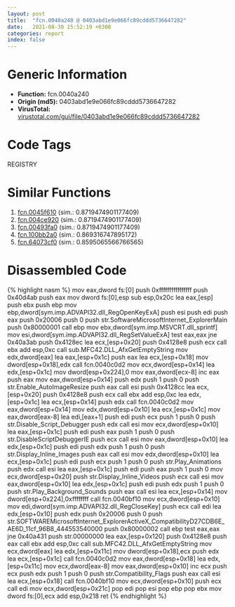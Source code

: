 ```yaml
---
layout: post
title:  "fcn.0040a240 @ 0403abd1e9e066fc89cddd5736647282"
date:   2021-08-30 15:52:19 +0300
categories: report
index: false
---
```


# Generic Information
- **Function:** fcn.0040a240
- **Origin (md5):** 0403abd1e9e066fc89cddd5736647282
- **VirusTotal:** [virustotal.com/gui/file/0403abd1e9e066fc89cddd5736647282][virustotal_ref]

# Code Tags
<span class="tag" id="REGISTRY">REGISTRY</span>


# Similar Functions

1. [fcn.0045f610][similar_1_ref] (sim.: 0.8719474901177409)
2. [fcn.004ce920][similar_2_ref] (sim.: 0.8719474901177409)
3. [fcn.00493fa0][similar_3_ref] (sim.: 0.8719474901177409)
4. [fcn.100bb2a0][similar_4_ref] (sim.: 0.869316747895172)
5. [fcn.64073cf0][similar_5_ref] (sim.: 0.8595065566766565)


# Disassembled Code

{% highlight nasm %}
mov eax,dword fs:[0]
push 0xffffffffffffffff
push 0x40d4ab
push eax
mov dword fs:[0],esp
sub esp,0x20c
lea eax,[esp]
push ebx
push ebp
mov ebp,dword[sym.imp.ADVAPI32.dll_RegOpenKeyExA]
push esi
push edi
push eax
push 0x20006
push 0
push str.SoftwareMicrosoftInternet_ExplorerMain
push 0x80000001
call ebp
mov ebx,dword[sym.imp.MSVCRT.dll_sprintf]
mov esi,dword[sym.imp.ADVAPI32.dll_RegSetValueExA]
test eax,eax
jne 0x40a3ab
push 0x4128ec
lea ecx,[esp+0x20]
push 0x4128e8
push ecx
call ebx
add esp,0xc
call sub.MFC42.DLL_AfxGetEmptyString
mov edx,dword[eax]
lea eax,[esp+0x1c]
push eax
lea ecx,[esp+0x18]
mov dword[esp+0x18],edx
call fcn.0040c0d2
mov ecx,dword[esp+0x14]
lea edx,[esp+0x1c]
mov dword[esp+0x224],0
mov eax,dword[ecx-8]
inc eax
push eax
mov eax,dword[esp+0x14]
push edx
push 1
push 0
push str.Enable_AutoImageResize
push eax
call esi
push 0x4128cc
lea ecx,[esp+0x20]
push 0x4128e8
push ecx
call ebx
add esp,0xc
lea edx,[esp+0x1c]
lea ecx,[esp+0x14]
push edx
call fcn.0040c0d2
mov eax,dword[esp+0x14]
mov edx,dword[esp+0x10]
lea ecx,[esp+0x1c]
mov eax,dword[eax-8]
lea edi,[eax+1]
push edi
push ecx
push 1
push 0
push str.Disable_Script_Debugger
push edx
call esi
mov ecx,dword[esp+0x10]
lea eax,[esp+0x1c]
push edi
push eax
push 1
push 0
push str.DisableScriptDebuggerIE
push ecx
call esi
mov eax,dword[esp+0x10]
lea edx,[esp+0x1c]
push edi
push edx
push 1
push 0
push str.Display_Inline_Images
push eax
call esi
mov edx,dword[esp+0x10]
lea ecx,[esp+0x1c]
push edi
push ecx
push 1
push 0
push str.Play_Animations
push edx
call esi
lea eax,[esp+0x1c]
push edi
push eax
push 1
push 0
mov ecx,dword[esp+0x20]
push str.Display_Inline_Videos
push ecx
call esi
mov eax,dword[esp+0x10]
lea edx,[esp+0x1c]
push edi
push edx
push 1
push 0
push str.Play_Background_Sounds
push eax
call esi
lea ecx,[esp+0x14]
mov dword[esp+0x224],0xffffffff
call fcn.0040bf10
mov ecx,dword[esp+0x10]
mov edi,dword[sym.imp.ADVAPI32.dll_RegCloseKey]
push ecx
call edi
lea edx,[esp+0x10]
push edx
push 0x20006
push 0
push str.SOFTWAREMicrosoftInternet_ExplorerActiveX_CompatibilityD27CDB6E_AE6D_11cf_96B8_444553540000
push 0x80000002
call ebp
test eax,eax
jne 0x40a431
push str.00000000
lea eax,[esp+0x120]
push 0x4128e8
push eax
call ebx
add esp,0xc
call sub.MFC42.DLL_AfxGetEmptyString
mov ecx,dword[eax]
lea edx,[esp+0x11c]
mov dword[esp+0x18],ecx
push edx
lea ecx,[esp+0x1c]
call fcn.0040c0d2
mov eax,dword[esp+0x18]
lea edx,[esp+0x11c]
mov ecx,dword[eax-8]
mov eax,dword[esp+0x10]
inc ecx
push ecx
push edx
push 1
push 0
push str.Compatibility_Flags
push eax
call esi
lea ecx,[esp+0x18]
call fcn.0040bf10
mov ecx,dword[esp+0x10]
push ecx
call edi
mov ecx,dword[esp+0x21c]
pop edi
pop esi
pop ebp
pop ebx
mov dword fs:[0],ecx
add esp,0x218
ret
{% endhighlight %}


[similar_1_ref]: /report/fcn.0045f610@289859175c221b107317af7727d26c17
[similar_2_ref]: /report/fcn.004ce920@279a61b1e76da49531f1f16fd1102a2d
[similar_3_ref]: /report/fcn.00493fa0@be7fba7cc724acf4ae2900d99e0fc9c3
[similar_4_ref]: /report/fcn.100bb2a0@89dc67d2f980e8488f97b1bf8cb24258
[similar_5_ref]: /report/fcn.64073cf0@07e4412910bcf0f5969ef64c44eecb2d
[virustotal_ref]: https://www.virustotal.com/gui/file/0403abd1e9e066fc89cddd5736647282